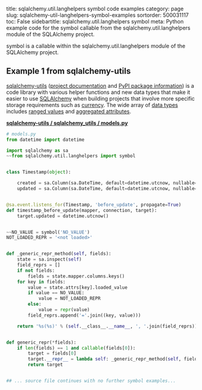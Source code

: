 title: sqlalchemy.util.langhelpers symbol code examples
category: page
slug: sqlalchemy-util-langhelpers-symbol-examples
sortorder: 500031117
toc: False
sidebartitle: sqlalchemy.util.langhelpers symbol
meta: Python example code for the symbol callable from the sqlalchemy.util.langhelpers module of the SQLAlchemy project.


symbol is a callable within the sqlalchemy.util.langhelpers module of the SQLAlchemy project.


## Example 1 from sqlalchemy-utils
[sqlalchemy-utils](https://github.com/kvesteri/sqlalchemy-utils)
([project documentation](https://sqlalchemy-utils.readthedocs.io/en/latest/)
and
[PyPI package information](https://pypi.org/project/SQLAlchemy-Utils/))
is a code library with various helper functions and new data types
that make it easier to use [SQLAlchemy](/sqlalchemy.html) when building
projects that involve more specific storage requirements such as
[currency](https://sqlalchemy-utils.readthedocs.io/en/latest/data_types.html#module-sqlalchemy_utils.types.currency).
The wide array of
[data types](https://sqlalchemy-utils.readthedocs.io/en/latest/data_types.html)
includes [ranged values](https://sqlalchemy-utils.readthedocs.io/en/latest/range_data_types.html)
and [aggregated attributes](https://sqlalchemy-utils.readthedocs.io/en/latest/aggregates.html).

[**sqlalchemy-utils / sqlalchemy_utils / models.py**](https://github.com/kvesteri/sqlalchemy-utils/blob/master/sqlalchemy_utils/./models.py)

```python
# models.py
from datetime import datetime

import sqlalchemy as sa
~~from sqlalchemy.util.langhelpers import symbol


class Timestamp(object):

    created = sa.Column(sa.DateTime, default=datetime.utcnow, nullable=False)
    updated = sa.Column(sa.DateTime, default=datetime.utcnow, nullable=False)


@sa.event.listens_for(Timestamp, 'before_update', propagate=True)
def timestamp_before_update(mapper, connection, target):
    target.updated = datetime.utcnow()


~~NO_VALUE = symbol('NO_VALUE')
NOT_LOADED_REPR = '<not loaded>'


def _generic_repr_method(self, fields):
    state = sa.inspect(self)
    field_reprs = []
    if not fields:
        fields = state.mapper.columns.keys()
    for key in fields:
        value = state.attrs[key].loaded_value
        if value == NO_VALUE:
            value = NOT_LOADED_REPR
        else:
            value = repr(value)
        field_reprs.append('='.join((key, value)))

    return '%s(%s)' % (self.__class__.__name__, ', '.join(field_reprs))


def generic_repr(*fields):
    if len(fields) == 1 and callable(fields[0]):
        target = fields[0]
        target.__repr__ = lambda self: _generic_repr_method(self, fields=None)
        return target


## ... source file continues with no further symbol examples...

```

